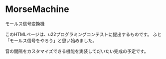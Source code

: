 # MorseMachine
モールス信号変換機

このHTMLページは、u22プログラミングコンテストに提出するものです。
ふと「モールス信号をやろう」と思い始めました。

音の間隔をカスタマイズできる機能を実装してだいたい完成の予定です。